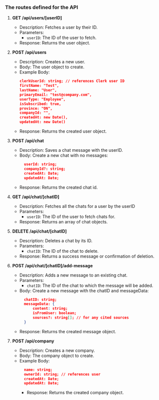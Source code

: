### The routes defined for the API
1. **GET /api/users/[userID]**
   - Description: Fetches a user by their ID.
   - Parameters:
     - `userID`: The ID of the user to fetch.
   - Response: Returns the user object.
2. **POST /api/users**
    - Description: Creates a new user.
    - Body: The user object to create.
    - Example Body:
        ```json
		clerkUserId: string; // references Clerk user ID
        firstName: "Test",
        lastName: "User",
        primaryEmail: "test@company.com",
        userType: "Employee",
        isSubscribed: true,
        province: "ON",
        companyId: "", 
        createdAt: new Date(), 
        updatedAt: new Date()  
        ```
    - Response: Returns the created user object.


3. **POST /api/chat**
	- Description: Saves a chat message with the userID.
	- Body: Create a new chat with no messages:
      ```json
        userId: string; 
        companyId?: string; 
        createdAt: Date;
        updatedAt: Date;
      ```   
    - Response: Returns the created chat id.

4. **GET /api/chat/[chatID]**
	- Description: Fetches all the chats for a user by the userID
	- Parameters:
		- `userID`: The ID of the user to fetch chats for.
	- Response: Returns an array of chat objects.

5. **DELETE /api/chat/[chatID]**
	- Description: Deletes a chat by its ID.
	- Parameters:
		- `chatID`: The ID of the chat to delete.
	- Response: Returns a success message or confirmation of deletion.



  

5. **POST /api/chat/[chatID]/add-message**
	- Description: Adds a new message to an existing chat.
	- Parameters:
		- `chatID`: The ID of the chat to which the message will be added.
	- Body: Create a new message with the chatID and messageData:
	  ```json
		chatID: string; 
		messageData: {
			content: string;
			isFromUser: boolean;
			sources?: string[]; // for any cited sources
		}
	  ```
	- Response: Returns the created message object.

6. **POST /api/company**
	- Description: Creates a new company.
	- Body: The company object to create.
	- Example Body:
	  ```json
		name: string;
		ownerId: string; // references user
		createdAt: Date;
		updatedAt: Date;
	  ```
	  - Response: Returns the created company object.

